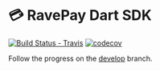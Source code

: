 # 💳 RavePay Dart SDK

[![Build Status - Travis](https://travis-ci.org/jogboms/ravepay_dart.svg?branch=master)](https://travis-ci.org/jogboms/ravepay_dart) [![codecov](https://codecov.io/gh/jogboms/ravepay_dart/branch/master/graph/badge.svg)](https://codecov.io/gh/jogboms/ravepay_dart)

<!-- [![Build Status - Travis](https://travis-ci.org/jogboms/ravepay.svg?branch=master)](https://travis-ci.org/jogboms/ravepay) [![codecov](https://codecov.io/gh/jogboms/ravepay_dart/branch/master/graph/badge.svg)](https://codecov.io/gh/jogboms/ravepay_dart) [![pub package](https://img.shields.io/pub/v/ravepay.svg)](https://pub.dartlang.org/packages/ravepay)-->

Follow the progress on the [develop](https://github.com/jogboms/ravepay_dart/tree/develop) branch.

<!--
## 🎖 Installing

```yaml
dependencies:
  ravepay: "^0.0.1"
```

### ⚡️ Import

```dart
import 'package:ravepay/ravepay.dart';
``` -->
